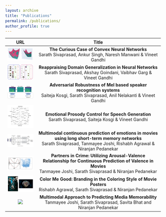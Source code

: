 ```yaml
---
layout: archive
title: "Publications"
permalink: /publications/
author_profile: true
---
```


<!-- |![An image](/images/foo-bar-identity-th.jpg) | Reappraising Domain Generalization in Neural Networks  | -->
<!-- |---|---| -->


URL             |  Title
:-------------------------:|:-------------------------:
[<img src="/images/convex.jpg" width="148">](https://arxiv.org/pdf/2006.05103.pdf)  | <b> The Curious Case of Convex Neural Networks</b> <br/> Sarath Sivaprasad, Ankur Singh, Naresh Manwani & Vineet Gandhi
[<img src="/images/dg.jpg" width="148">](https://arxiv.org/pdf/2110.07981.pdf)  | <b> Reappraising Domain Generalization in Neural Networks</b> <br/>Sarath Sivaprasad, Akshay Goindani, Vaibhav Garg & Vineet Gandhi
[<img src="/images/vgg.jpg" width="148">](https://arxiv.org/pdf/2110.07981.pdf)  | <b> Adversarial Robustness of Mel based speaker recognition systems</b> <br/>Saiteja Kosgi, Sarath Sivaprasad, Anil Nelakanti & Vineet Gandhi
[<img src="/images/tts1.jpg" width="148">](https://arxiv.org/pdf/2110.07981.pdf)  | <b> Emotional Prosody Control for Speech Generation</b>  <br/> Sarath Sivaprasad, Saiteja Kosgi & Vineet Gandhi
[<img src="/images/ar-val.png" width="148">](https://dl.acm.org/doi/pdf/10.1145/3206025.3206076)  | <b> Multimodal continuous prediction of emotions in movies using long short-term memory networks</b> <br/> Sarath Sivaprasad, Tanmayee Joshi, Rishabh Agrawal & Niranjan Pedanekar 
[<img src="/images/crime.png" width="148">](http://ceur-ws.org/Vol-2328/1_paper_9.pdf)  | <b> Partners in Crime: Utilizing Arousal-Valence Relationship for Continuous Prediction of Valence in Movies</b> <br/> Tanmayee Joshi, Sarath Sivaprasad & Niranjan Pedanekar
[<img src="/images/wb.png" width="148">](https://arxiv.org/pdf/2110.07981.pdf)  | <b> Color Me Good: Branding in the Coloring Style of Movie Posters</b> <br/> Rishabh Agrawal, Sarath Sivaprasad & Niranjan Pedanekar
[<img src="/images/foo-bar-identity-th.jpg" width="148">](https://arxiv.org/pdf/2110.07981.pdf)  | <b> Multimodal Approach to Predicting Media Memorability</b> <br/> Tanmayee Joshi, Sarath Sivaprasad, Savita Bhat and Niranjan Pedanekar



<!-- {% if author.googlescholar %}
  You can also find my articles on <u><a href="{{author.googlescholar}}">my Google Scholar profile</a>.</u>
{% endif %}

{% include base_path %}

{% for post in site.publications reversed %}
  {% include archive-single.html %}
{% endfor %} -->
